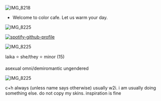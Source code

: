 ![IMG_8218](https://github.com/user-attachments/assets/53c5704c-3942-4152-8e36-7e02b5741334)

* Welcome to color cafe. Let us warm your day.

![IMG_8225](https://github.com/user-attachments/assets/9be36e8c-18b4-4f2c-95b6-fe4816c227a7)

[![spotify-github-profile](https://spotify-github-profile.kittinanx.com/api/view?uid=31xb2lsykes5hwpq7dutpl2ilhra&cover_image=true&theme=novatorem&show_offline=false&background_color=121212&interchange=true&bar_color=342e47&bar_color_cover=false)](https://github.com/kittinan/spotify-github-profile)

![IMG_8225](https://github.com/user-attachments/assets/059ec37f-02a7-4a87-ab1f-fc85a3cd03b6)


laika ⭐️ she/they ⭐️ minor (15)

asexual omni/demiromantic 
ungendered

![IMG_8225](https://github.com/user-attachments/assets/7a63145b-2880-4516-a787-8e645aea3ade)

c+h always (unless name says otherwise) 
usually w2i. i am usually doing something else. 
do not copy my skins. inspiration is fine

